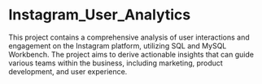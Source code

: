 # Instagram_User_Analytics
This project contains a comprehensive analysis of user interactions and engagement on the Instagram platform, utilizing SQL and MySQL Workbench. The project aims to derive actionable insights that can guide various teams within the business, including marketing, product development, and user experience.
